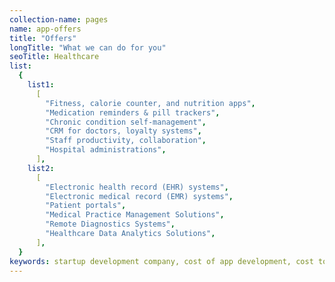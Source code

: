 ```yaml
---
collection-name: pages
name: app-offers
title: "Offers"
longTitle: "What we can do for you"
seoTitle: Healthcare
list:
  {
    list1:
      [
        "Fitness, calorie counter, and nutrition apps",
        "Medication reminders & pill trackers",
        "Chronic condition self-management",
        "CRM for doctors, loyalty systems",
        "Staff productivity, collaboration",
        "Hospital administrations",
      ],
    list2:
      [
        "Electronic health record (EHR) systems",
        "Electronic medical record (EMR) systems",
        "Patient portals",
        "Medical Practice Management Solutions",
        "Remote Diagnostics Systems",
        "Healthcare Data Analytics Solutions",
      ],
  }
keywords: startup development company, cost of app development, cost to develop an app, custom app development company, mvp development company, mvp cost calculator, mvp development, mvp for startups, healthcare, healthcare apps, healthcare development
---
```

